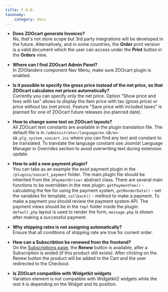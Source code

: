 ```yaml
---
title: F.A.Q.
taxonomy:
    category: docs
---
```


* **Does ZOOcart generate Invoices?** <br /> No, that's not store scope but 3rd party integrations will be developed in the future. Alternatively, and in some countries, the **Order** print version is a valid document which the user can access under the **Print** button in the **Orders** view.

* **Where can I find ZOOcart Admin Panel?** <br /> In ZOOlanders component Nav Menu, make sure ZOOcart plugin is enabled.

* **Is it possible to specify the gross price instead of the net price, so that ZOOcart calculates net prices automatically?** <br /> Currently you can specify only the net price. Option "Show price and fees with tax" allows to display the item price with tax (gross price) or price without tax (net price).  Feature "Save price with included taxes" is planned for one of ZOOcart future releases (no planned date). 

* **How to change some text on ZOOcart layouts?** <br /> All ZOOcart text constants are available in the plugin translation file. The default file is in `/administrator/language/en-GB/en-GB.plg_system_zoocart.ini` where you can find any text and constant to be translated. To translate the language constant use Joomla! Language Manager in Overrides section to avoid overwriting text during extension update.    

* **How to add a new payment plugin?** <br /> You can take as an example the exist payment plugin in the `/plugins/zoocart_payment` folder. The main plugin file should be inherited from the `JPaymentDriver` abstract class. There are several main functions to be overridden in the new plugin: `getPaymentFee()` - calculating the fee for using the payment system, `getRenderData()` - set the variables for template, `callback()` - method to make a payment. To make a payment you should review the payment system API. The payment views should be in the `tmpl` folder inside the plugin: `default.php` layout is used to render the form, `message.php` is shown after making a successful payment.

* **Why shipping rates is not assigning automatically?** <br /> Ensure that all conditions of shipping rate are true for current order.

* **How can a Subscribtion be renewed from the frontend?** <br /> On the [Subscriptions page](/extensions/zoocart/basics/integration#menu-assignment), the **Renew** button is available, after a Subscription is ended (if this product still exists). After clicking on the Renew button the product will be added to the Cart and the user redirected to the Checkout.

* **Is ZOOcart compatible with Widgetkit widgets** <br /> Variation element is not compatible with Widgetkit2 widgets while the rest it is depending on the Widget and its position.  